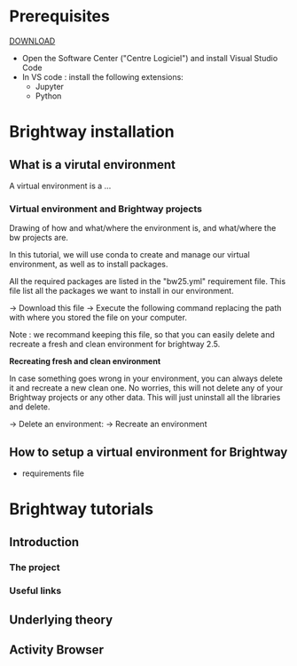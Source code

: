 # Prerequisites


[DOWNLOAD](_static/tutoBW_EV.ipynb)

* Open the Software Center ("Centre Logiciel") and install Visual Studio Code
* In VS code : install the following extensions:
  * Jupyter
  * Python

# Brightway installation

## What is a virutal environment

A virtual environment is a ...

### Virtual environment and Brightway projects

Drawing of how and what/where the environment is, and what/where the bw projects are. 


In this tutorial, we will use conda to create and manage our virtual environment, as well as to install packages. 

All the required packages are listed in the "bw25.yml" requirement file. This file list all the packages we want to install in our environment. 

-> Download this file
-> Execute the following command replacing the path with where you stored the file on your computer. 

Note : we recommand keeping this file, so that you can easily delete and recreate a fresh and clean environment for brightway 2.5. 

**Recreating fresh and clean environment**

In case something goes wrong in your environment, you can always delete it and recreate a new clean one. No worries, this will not delete any of your Brightway projects or any other data. This will just uninstall all the libraries and delete. 

-> Delete an environment:
-> Recreate an environment

## How to setup a virtual environment for Brightway

* requirements file


# Brightway tutorials

## Introduction

### The project

### Useful links

## Underlying theory

## Activity Browser